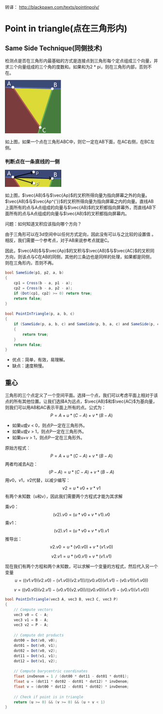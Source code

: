 转译： http://blackpawn.com/texts/pointinpoly/ 

# Point in triangle(点在三角形内)

## Same Side Technique(同侧技术)

检测点是否在三角形内最基础的方式是连接点到三角形每个定点组成三个向量，并求三个向量组成的三个角的度数和。如果和为2 * pi，则在三角形内部，否则不在。

![1](Imgs/1.png)

如上图，如果一个点在三角形ABC中，则它一定在AB下面，在AC右侧，在BC左侧。

### 判断点在一条直线的一侧

![2](Imgs/2.png)

如上图，$\vec{AB}$与$\vec{Ap}$的叉积所得向量为指向屏幕之外的向量。$\vec{AB}$与$\vec{Ap^{'}}$的叉积所得向量为指向屏幕之内的向量。直线AB上面所有的点与A点组成的向量与$\vec{AB}$的叉积都指向屏幕外，而直线AB下面所有的点与A点组成的向量与$\vec{AB}$的叉积都指向屏幕内。

问题：如何知道叉积应该指向哪个方向？

由于三角形可以在3d空间中以任何方式定向，因此没有可以与之比较的设置值 。相反，我们需要一个参考点，对于AB来说参考点就是C。

因此，$\vec{AB}$与$\vec{Ap}$的叉积与$\vec{AB}$与$\vec{AC}$的叉积同方向，则该点与C在AB的同侧，其他的三条边也是同样的处理，如果都是同侧，则在三角形内，否则不再。

``` csharp
bool SameSide(p1, p2, a, b)
{
    cp1 = Cross(b - a, p1 - a);
	cp2 = Cross(b - a, p2 - a);
	if (Dot(cp1, cp2) >= 0) return true;
	return false;
}

bool PointInTriangle(p, a, b, c)
{
    if (SameSide(p, a, b, c) and SameSide(p, b, a, c) and SameSide(p, c, a, b))
    {
        return true;
    }
    return false;
}
```

* 优点：简单，有效，易理解。
* 缺点：速度稍慢。

## 重心

三角形的三个点定义了一个空间平面。选择一个点，我们可以考虑平面上相对于该点的所有其他位置。让我们选择A为远点，$\vec{AB}$和$\vec{AC}$为基向量，则我们可以用AB和AC表示平面上所有的点。公式为：
$$
P = A + u * (C - A) + v * (B - A)
$$

* 如果u或v < 0，则点P一定在三角形外。
* 如果u或v > 1，则点P一定在三角形外。
* 如果u+v > 1，则点P一定在三角形外。

原始方程式：
$$
P = A + u *(C-A)+ v *(B-A)
$$
两者均减去A边：
$$
(P-A)= u *(C-A)+ v *(B-A)
$$
用$v0$，$v1$，$v2$代替，以减少编写：
$$
v2 = u * v0 + v * v1
$$
有两个未知数（u和v），因此我们需要两个方程式才能为其求解

乘$v0$：
$$
(v2) . v0 = (u * v0 + v * v1) . v0
$$
乘$v1$：
$$
(v2) . v1 = (u * v0 + v * v1) . v1
$$
推导出：
$$
v2 . v0 = u * (v0 . v0) + v * (v1 . v0)
$$

$$
v2 . v1 = u * (v0 . v1) + v * (v1 . v1)
$$

现在我们有两个方程和两个未知数，可以求解一个变量的方程式，然后代入另一个变量
$$
u = ((v1.v1)(v2.v0)-(v1.v0)(v2.v1)) / ((v0.v0)(v1.v1) - (v0.v1)(v1.v0))
$$

$$
v = ((v0.v0)(v2.v1)-(v0.v1)(v2.v0)) / ((v0.v0)(v1.v1) - (v0.v1)(v1.v0))
$$

``` csharp
bool PointInTriangle(vec3 A, vec3 B, vec3 C, vec3 P)
{
    // Compute vectors
    vec3 v0 = C - A;
    vec3 v1 = B - A;
    vec3 v2 = P - A;
    
    // Compute dot products
    dot00 = Dot(v0, v0);
    dot01 = Dot(v0, v1);
    dot02 = Dot(v0, v2);
    dot11 = Dot(v1, v1);
    dot12 = Dot(v1, v2);
    
    // Compute barycentric coordinates
    float invDenom = 1 / (dot00 * dot11 - dot01 * dot01);
    float u = (dot11 * dot02 - dot01 * dot12) * invDenom;
    float v = (dot00 * dot12 - dot01 * dot02) * invDenom;
    
    // Check if point is in triangle
    return (u >= 0) && (v >= 0) && (u + v < 1)
}
```